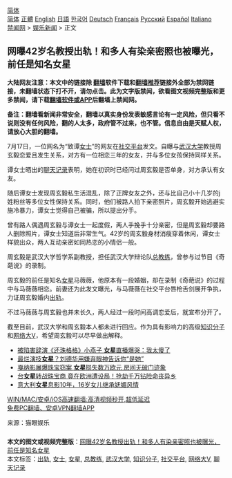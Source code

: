  <!-- 面包屑导航 --> <div class="breadcrumb"><!-- GTranslate: https://gtranslate.io/ -->  <div class="switcher notranslate">  <div class="selected">  <a href="#" onclick="return false;"> 简体</a>  </div>  <div class="option">  <a href="https://www.bannedbook.org" onclick="doGTranslate('zh-CN|zh-CN');jQuery('div.switcher div.selected a').html(jQuery(this).html());return false;" title="简体中文" class="nturl selected"> 简体</a>  <a href="https://www.bannedbook.org/zh-tw/" onclick="doGTranslate('zh-CN|zh-TW');jQuery('div.switcher div.selected a').html(jQuery(this).html());return false;" title="繁體中文" class="nturl"> 正體</a>  <a href="https://www.bannedbook.org/en/" onclick="doGTranslate('zh-CN|en');jQuery('div.switcher div.selected a').html(jQuery(this).html());return false;" title="English" class="nturl"> English</a>  <a href="https://www.bannedbook.org/ja/" onclick="doGTranslate('zh-CN|ja');jQuery('div.switcher div.selected a').html(jQuery(this).html());return false;" title="日本語" class="nturl"> 日語</a>  <a href="https://www.bannedbook.org/ko/" onclick="doGTranslate('zh-CN|ko');jQuery('div.switcher div.selected a').html(jQuery(this).html());return false;" title="한국어" class="nturl"> 한국어</a>  <a href="https://www.bannedbook.org/de/" onclick="doGTranslate('zh-CN|de');jQuery('div.switcher div.selected a').html(jQuery(this).html());return false;" title="Deutsch" class="nturl"> Deutsch</a>  <a href="https://www.bannedbook.org/fr/" onclick="doGTranslate('zh-CN|fr');jQuery('div.switcher div.selected a').html(jQuery(this).html());return false;" title="Français" class="nturl"> Français</a>  <a href="https://www.bannedbook.org/ru/" onclick="doGTranslate('zh-CN|ru');jQuery('div.switcher div.selected a').html(jQuery(this).html());return false;" title="Русский" class="nturl"> Русский</a>  <a href="https://www.bannedbook.org/es/" onclick="doGTranslate('zh-CN|es');jQuery('div.switcher div.selected a').html(jQuery(this).html());return false;" title="Español" class="nturl"> Español</a>  <a href="https://www.bannedbook.org/it/" onclick="doGTranslate('zh-CN|it');jQuery('div.switcher div.selected a').html(jQuery(this).html());return false;" title="Italiano" class="nturl"> Italiano</a>  </div>  </div>      <div class='breadcrumb-sub'><!-- Breadcrumb NavXT 6.3.0 --> <a href="https://www.bannedbook.org/" class="home">禁闻网</a> &gt; <a href="https://www.bannedbook.org/bnews/yule/" class="category">娱乐新闻</a> &gt; 正文</div></div><h2>网曝42岁名教授出轨！和多人有染亲密照也被曝光，前任是知名女星</h2> <p class="notice"><b>大陆网友注意：本文中的链接除 <a href="https://github.com/bannedbook/fanqiang" >翻墙</a>软件下载和<a href="https://github.com/killgcd/justmysocks/blob/master/README.md">翻墙推荐</a>链接外全部为禁网链接，未翻墙状态下打不开，请勿点击。此为文字版禁闻，欲看图文视频完整版和更多禁闻，请下载<a href="https://github.com/bannedbook/fanqiang">翻墙软件或APP</a>后翻墙上禁闻网。</p><p>备注：翻墙看新闻非常安全，翻墙以真实身份发表敏感言论有一定风险，但只看不说则没有任何风险，翻的人太多，政府管不过来，也不管。信息自由是天赋人权，请放心大胆的翻墙。</b></p>  <div class="entry"> <p>7月17日，一位网名为“致谭<a href="https://www.bannedbook.org/bnews/tag/%e5%a5%b3%e5%a3%ab/" class="st_tag internal_tag" rel="tag" title="标签 女士 下的日志">女士</a>”的网友在<a href="https://www.bannedbook.org/bnews/tag/%E7%A4%BE%E4%BA%A4%E5%B9%B3%E5%8F%B0/" class="st_tag internal_tag" rel="tag" title="标签 社交平台 下的日志">社交平台</a>发文。自曝与<a href="https://www.bannedbook.org/bnews/tag/%E6%AD%A6%E6%B1%89%E5%A4%A7%E5%AD%A6/" class="st_tag internal_tag" rel="tag" title="标签 武汉大学 下的日志">武汉大学</a>教授周玄毅恋爱且发生关系，对方有一位相恋三年的女友，并与多位女孩保持同样关系。</p> <p>谭女士晒出的<a href="https://www.bannedbook.org/bnews/tag/%e8%81%8a%e5%a4%a9%e8%ae%b0%e5%bd%95/" class="st_tag internal_tag" rel="tag" title="标签 聊天记录 下的日志">聊天记录</a>表明，她在初识时已经问过周玄毅是否单身，对方承认有女友。</p>  <p>随后谭女士发现周玄毅私生活混乱，除了正牌女友之外，还与比自己小十几岁的j姓粉丝等多位女性保持关系。同时，他们被路人拍下亲密照片，周玄毅开始逃避实施冷暴力，谭女士觉得自己被骗，所以提出分手。</p> <p>曾有路人偶遇周玄毅与谭女士一起度假，两人手挽手十分亲密，但是周玄毅却要路人删除照片，谭女士知道后非常生气。42岁的周玄毅身材消瘦穿着休闲，谭女士样貌出众，两人互动亲密如同热恋的小情侣一般。</p>  <p>周玄毅是武汉大学哲学系副教授，担任武汉大学辩论队<a href="https://www.bannedbook.org/bnews/tag/%E6%80%BB%E6%95%99%E7%BB%83/" class="st_tag internal_tag" rel="tag" title="标签 总教练 下的日志">总教练</a>，曾参与过节目《奇葩说》的录制。&nbsp;</p> <p>周玄毅的前任是知名<a href="https://www.bannedbook.org/bnews/tag/%e5%a5%b3%e6%98%9f/" class="st_tag internal_tag" rel="tag" title="标签 女星 下的日志">女星</a>马薇薇，他原本有一段婚姻，却在录制《奇葩说》的过程中与马薇薇相恋。前妻还为此发文曝光，与马薇薇在社交平台唇枪舌剑展开争执，力证周玄毅婚内<a href="https://www.bannedbook.org/bnews/tag/%e5%87%ba%e8%bd%a8/" class="st_tag internal_tag" rel="tag" title="标签 出轨 下的日志">出轨</a>。</p>  <p>不过马薇薇与周玄毅也并未长久，两人经过一段时间高调恋爱后，就宣布分开了。</p> <p>截至目前，武汉大学和周玄毅本人都未进行回应。作为具有影响力的高级<a href="https://www.bannedbook.org/bnews/tag/%e7%9f%a5%e8%af%86%e5%88%86%e5%ad%90/" class="st_tag internal_tag" rel="tag" title="标签 知识分子 下的日志">知识分子</a>和<a href="https://www.bannedbook.org/bnews/tag/%e7%bd%91%e7%bb%9c%e5%a4%a7v/" class="st_tag internal_tag" rel="tag" title="标签 网络大V 下的日志">网络大V</a>，希望周玄毅可以尽早做出解释。</p>  <ul class='op-related-articles' title='相关阅读'> <li><a href='https://www.bannedbook.org/bnews/yule/20210718/1589271.html' target='_blank'>被陷害辞演《还珠格格》小燕子 <b>女星</b>直播爆哭：我太傻了</a></li> <li><a href='https://www.bannedbook.org/bnews/yule/20210714/1586734.html' target='_blank'>最烂演技<b>女星</b>？刘德华用嫌弃眼神告诉你“是她”</a></li> <li><a href='https://www.bannedbook.org/bnews/yule/20210714/1586629.html' target='_blank'>戛纳影展爆珠宝窃案 <b>女星</b>损失数万欧元 房间无破门迹象</a></li> <li><a href='https://www.bannedbook.org/bnews/cnnews/hknews/20210712/1585185.html' target='_blank'>台<b>女星</b>转战珠宝商 竟在欧洲遭设局！抢劫千万钻险命丧异乡</a></li> <li><a href='https://www.bannedbook.org/bnews/yule/20210712/1585114.html' target='_blank'>意大利<b>女星</b>息影10年，16岁女儿继承妩媚风情</a></li> </ul> <p class="texttj"> <a href="https://github.com/bannedbook/fanqiang/wiki/V2ray%E6%9C%BA%E5%9C%BA" target="_blank">WIN/MAC/安卓/iOS高速翻墙:高清视频秒开,超低延迟</a><br/> <a href="https://github.com/bannedbook/fanqiang/wiki/%E7%A6%81%E9%97%BB%E7%BD%91%E5%AE%89%E5%8D%93%E7%BF%BB%E5%A2%99%E6%96%B0%E9%97%BBAPP" target="_blank">免费PC翻墙、安卓VPN翻墙APP</a></p><p> 来源：猫眼娱乐 </p><a name='sharetosocial'></a>  <div style="margin-bottom:5px;padding-bottom:5px;clear:both"> <div id="archive-pix-1" class="banner-ads"> <!-- AuctionX Display platform tag START --> <div id="26318x728x90x621x_ADSLOT2" clicktrack="%%CLICK_URL_ESC%%"></div> <!-- AuctionX Display platform tag END --> </div> <div id="archive-pix-2" class="banner-ads"> <!-- AuctionX Display platform tag START --> <div id="26315x300x250x621x_ADSLOT2" clicktrack="%%CLICK_URL_ESC%%"></div> <!-- AuctionX Display platform tag END --> </div> </div>    <div id="archive-pix-1" class="banner-ads"> <!-- AuctionX Display platform tag START --> <div id="26318x728x90x621x_ADSLOT3" clicktrack="%%CLICK_URL_ESC%%"></div> <!-- AuctionX Display platform tag END --> </div> <div><b>本文的图文或视频完整版</b>：<a href='https://www.bannedbook.org/bnews/yule/20210719/1589744.html'>网曝42岁名教授出轨！和多人有染亲密照也被曝光，前任是知名女星</a></div>  </div><!--END ENTRY--> <div class="postfooter"> <div>本文标签：<a href="https://www.bannedbook.org/bnews/tag/%e5%87%ba%e8%bd%a8/" rel="tag">出轨</a>, <a href="https://www.bannedbook.org/bnews/tag/%e5%a5%b3%e5%a3%ab/" rel="tag">女士</a>, <a href="https://www.bannedbook.org/bnews/tag/%e5%a5%b3%e6%98%9f/" rel="tag">女星</a>, <a href="https://www.bannedbook.org/bnews/tag/%E6%80%BB%E6%95%99%E7%BB%83/" rel="tag">总教练</a>, <a href="https://www.bannedbook.org/bnews/tag/%E6%AD%A6%E6%B1%89%E5%A4%A7%E5%AD%A6/" rel="tag">武汉大学</a>, <a href="https://www.bannedbook.org/bnews/tag/%e7%9f%a5%e8%af%86%e5%88%86%e5%ad%90/" rel="tag">知识分子</a>, <a href="https://www.bannedbook.org/bnews/tag/%E7%A4%BE%E4%BA%A4%E5%B9%B3%E5%8F%B0/" rel="tag">社交平台</a>, <a href="https://www.bannedbook.org/bnews/tag/%e7%bd%91%e7%bb%9c%e5%a4%a7v/" rel="tag">网络大V</a>, <a href="https://www.bannedbook.org/bnews/tag/%e8%81%8a%e5%a4%a9%e8%ae%b0%e5%bd%95/" rel="tag">聊天记录</a></div>  </div><!--END POSTFOOTER--> 